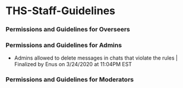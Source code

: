 # THS-Staff-Guidelines

### Permissions and Guidelines for Overseers

### Permissions and Guidelines for Admins
- Admins allowed to delete messages in chats that violate the rules | Finalized by Enus on 3/24/2020 at 11:04PM EST

### Permissions and Guidelines for Moderators
